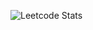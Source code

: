   
![Leetcode Stats](https://leetcode.com/good20211016/Hongbin?theme=wtf&font=Forum&ext=activity)  
